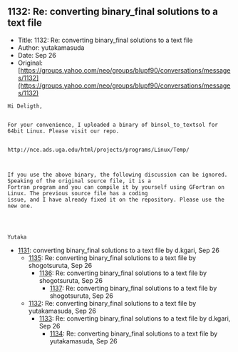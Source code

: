 ## 1132: Re: converting binary_final solutions to a text file

- Title: 1132: Re: converting binary_final solutions to a text file
- Author: yutakamasuda
- Date: Sep 26
- Original: [https://groups.yahoo.com/neo/groups/blupf90/conversations/messages/1132](https://groups.yahoo.com/neo/groups/blupf90/conversations/messages/1132)

```
Hi Deligth,


For your convenience, I uploaded a binary of binsol_to_textsol for 64bit Linux. Please visit our repo.


http://nce.ads.uga.edu/html/projects/programs/Linux/Temp/



If you use the above binary, the following discussion can be ignored. Speaking of the original source file, it is a
Fortran program and you can compile it by yourself using GFortran on Linux. The previous source file has a coding
issue, and I have already fixed it on the repository. Please use the new one.




Yutaka
```

- [1131](1131.md): converting binary_final solutions to a text file by d.kgari, Sep 26
    - [1135](1135.md): Re: converting binary_final solutions to a text file by shogotsuruta, Sep 26
        - [1136](1136.md): Re: converting binary_final solutions to a text file by shogotsuruta, Sep 26
            - [1137](1137.md): Re: converting binary_final solutions to a text file by shogotsuruta, Sep 26
    - [1132](1132.md): Re: converting binary_final solutions to a text file by yutakamasuda, Sep 26
        - [1133](1133.md): Re: converting binary_final solutions to a text file by d.kgari, Sep 26
            - [1134](1134.md): Re: converting binary_final solutions to a text file by yutakamasuda, Sep 26
